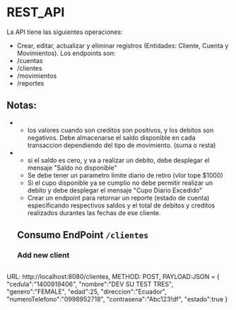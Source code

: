 # REST_API
La API tiene las siguientes operaciones:
* Crear, editar, actualizar y eliminar registros (Entidades: Cliente, Cuenta y Movimientos).
Los endpoints son:
* /cuentas
* /clientes
* /movimientos
* /reportes
## Notas:
* * los valores cuando son creditos son positivos, y los debitos son negativos. Debe almacenarse el saldo disponible en cada transaccion dependiendo del tipo de movimiento. (suma o resta)
* * si el saldo es cero, y va a realizar un debito, debe desplegar el mensaje "Saldo no disponible"
  * Se debe tener un parametro limite diario de retiro (vlor tope $1000)
  * Si el cupo disponible ya se cumplio no debe permitir realizar un debito y debe desplegar el mensaje "Cupo Diario Excedido"
  * Crear un endpoint para retornar un reporte (estado de cuenta) especificando respectivos saldos y el total de debitos y creditos realizados durantes las fechas de ese cliente.

  ## Consumo EndPoint ``` /clientes ```
  ### Add new client
  ``` javascript
URL: http://localhost:8080/clientes,
METHOD: POST,
PAYLOAD:JSON = {
      "cedula":"1400919406",
      "nombre":"DEV SU TEST TRES",
      "genero":"FEMALE",
      "edad":25,
      "direccion":"Ecuador",
      "numeroTelefono":"0998952718",
      "contrasena":"Abc123!df",
      "estado":true
  }
```
